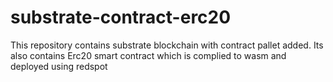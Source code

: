# substrate-contract-erc20
This repository contains substrate blockchain with contract pallet added. Its also contains Erc20 smart contract which is complied to wasm and deployed using redspot

